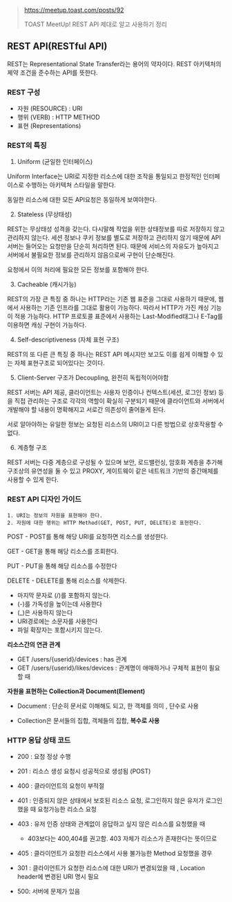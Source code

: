 > https://meetup.toast.com/posts/92
>
> TOAST MeetUp! REST API 제대로 알고 사용하기 정리



## REST API(RESTful API)

REST는 Representational State Transfer라는 용어의 약자이다. REST 아키텍처의 제약 조건을 준수하는 API를 뜻한다. 



### REST 구성

- 자원 (RESOURCE) : URI
- 행위 (VERB) : HTTP METHOD
- 표현 (Representations)



### REST의 특징

1. Uniform (균일한 인터페이스)

Uniform Interface는 URI로 지정한 리소스에 대한 조작을 통일되고 한정적인 인터페이스로 수행하는 아키텍쳐 스타일을 말한다.  

동일한 리소스에 대한 모든 API요청은 동일하게 보여야한다. 



2. Stateless (무상태성)

REST는 무상태성 성격을 갖는다. 다시말해 작업을 위한 상태정보를 따로 저장하지 않고 관리하지 않는다. 세션 정보나 쿠키 정보를 별도로 저장하고 관리하지 않기 때문에 API서버는 들어오는 요청만을 단순히 처리하면 된다. 때문에 서비스의 자유도가 높아지고 서버에서 불필요한 정보를 관리하지 않음으로써 구현이 단순해진다.  

요청에서 이의 처리에 필요한 모든 정보를 포함해야 한다. 



3. Cacheable (캐시가능)

REST의 가장 큰 특징 중 하나는 HTTP라는 기존 웹 표준을 그대로 사용하기 때문에, 웹에서 사용하는 기존 인프라를 그대로 활용이 가능하다. 따라서 HTTP가 가진 캐싱 기능이 적용 가능하다. HTTP 프로토콜 표준에서 사용하는 Last-Modified태그나 E-Tag를 이용하면 캐싱 구현이 가능하다.



4. Self-descriptiveness (자체 표현 구조)

REST의 또 다른 큰 특징 중 하나는 REST API 메시지만 보고도 이를 쉽게 이해할 수 있는 자체 표현구조로 되어있다는 것이다.



5. Client-Server 구조가 Decoupling, 완전히 독립적이어야함 

REST 서버는 API 제공, 클라이언트는 사용자 인증이나 컨텍스트(세션, 로그인 정보) 등을 직접 관리하는 구조로 각각의 역할이 확실히 구분되기 때문에 클라이언트와 서버에서 개발해야 할 내용이 명확해지고 서로간 의존성이 줄어들게 된다. 

서로 알아야하는 유일한 정보는 요청된 리소스의 URI이고 다른 방법으로 상호작용할 수 없다. 



6. 계층형 구조

REST 서버는 다중 계층으로 구성될 수 있으며 보안, 로드밸런싱, 암호화 계층을 추가해 구조상의 유연성을 둘 수 있고 PROXY, 게이트웨이 같은 네트워크 기반의 중간매체를 사용할 수 있게 한다.



### REST API 디자인 가이드

```
1. URI는 정보의 자원을 표현해야 한다.
2. 자원에 대한 행위는 HTTP Method(GET, POST, PUT, DELETE)로 표현한다.
```

POST - POST를 통해 해당 URI를 요청하면 리소스를 생성한다.

GET - GET을 통해 해당 리소스를 조회한다. 

PUT - PUT을 통해 해당 리소스를 수정한다

DELETE - DELETE를 통해 리소스를 삭제한다. 



- 마지막 문자로 (/)를 포함하지 않는다.
- (-)를 가독성을 높이는데 사용한다
- (_)은 사용하지 않는다
- URI경로에는 소문자를 사용한다
- 파일 확장자는 포함시키지 않는다.



**리소스간의 연관 관계**

- GET /users/{userid}/devices : has 관계
- GET /users/{userid}/likes/devices : 관계명이 애매하거나 구체적 표현이 필요할 때

**자원을 표현하는 Collection과 Document(Element)**

- Document : 단순히 문서로 이해해도 되고, 한 객체를 의미 , 단수로 사용

- Collection은 문서들의 집합, 객체들의 집합, **복수로 사용**



### HTTP 응답 상태 코드

- 200 : 요청 정상 수행
- 201 : 리소스 생성 요청시 성공적으로 생성됨 (POST)

- 400 : 클라이언트의 요청이 부적절
- 401 : 인증되지 않은 상태에서 보호된 리소스 요청, 로그인하지 않은 유저가 로그인했을 때 요청가능한 리소스 요청
- 403 : 유저 인증 상태와 관계없이 응답하고 싶지 않은 리소스를 요청했을 때
  - 403보다는 400,404를 권고함. 403 자체가 리소스가 존재한다는 뜻이므로
- 405 : 클라이언트가 요청한 리소스에서 사용 불가능한 Method 요청했을 경우
- 301 : 클라이언트가 요청한 리소스에 대한 URI가 변경되었을 때 , Location header에 변경된 URI 명시 필요

- 500: 서버에 문제가 있음 